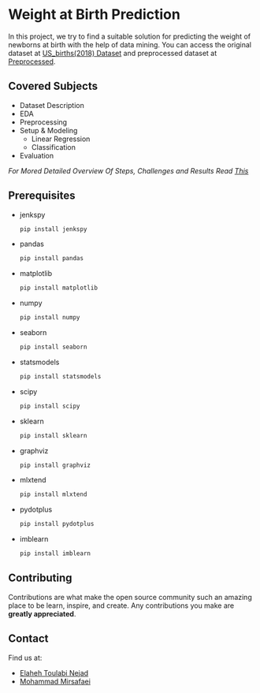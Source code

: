 # Weight at Birth Prediction
In this project, we try to find a suitable solution for predicting the weight of newborns at birth with the help of data mining.
You can access the original dataset at [US_births(2018) Dataset](https://www.kaggle.com/des137/us-births-2018) and preprocessed dataset at [Preprocessed](https://drive.google.com/file/d/1-C1OO3s2OD_n8dIY36nEmB18R0x0lbRE/view).

## Covered Subjects
- Dataset Description 
- EDA
- Preprocessing
- Setup & Modeling
  - Linear Regression
  - Classification
- Evaluation

_For Mored Detailed Overview Of Steps, Challenges and Results Read [This](https://github.com/ellietoulabi/Weight-at-Birth-Prediction/blob/6948c57194717fed990f6311232f5f81fc6272f2/Weight%20at%20Birth%20Prediction%20-%20presentation.pdf)_

## Prerequisites

* jenkspy
  ```sh
  pip install jenkspy
  ```
* pandas 
  ```sh
  pip install pandas
  ```
* matplotlib  
  ```sh
  pip install matplotlib
  ```
* numpy  
  ```sh
  pip install numpy
  ```
 * seaborn 
   ```sh
   pip install seaborn
   ```
 * statsmodels 
   ```sh
   pip install statsmodels
   ```
 * scipy 
   ```sh
   pip install scipy
   ```
 * sklearn 
   ```sh
   pip install sklearn
   ```
 * graphviz 
   ```sh
   pip install graphviz
   ```
 * mlxtend
   ```sh
   pip install mlxtend
   ```
 * pydotplus 
   ```sh
   pip install pydotplus
   ```
 * imblearn 
   ```sh
   pip install imblearn
   ```


  

## Contributing

Contributions are what make the open source community such an amazing place to be learn, inspire, and create. Any contributions you make are **greatly appreciated**.

## Contact
Find us at:
* [Elaheh Toulabi Nejad](elitoulabin@gmail.com)
* [Mohammad Mirsafaei](https://github.com/MohammadMirsafaei)


